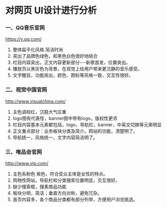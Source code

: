 # 对网页 UI设计进行分析
### 一、QQ音乐官网
https://y.qq.com/
1. 整体扁平化风格 简洁时尚
2. 突出了品牌色绿色，和黑色白色很好地结合
3. 栏目内容突出，正文内容更新部分---新歌首发，位置突出。
4. 播放页以黑灰色为背景，在视觉上给用户带来更沉静的音乐感受。
5. 文字醒目，功能突出，颜色、图标等风格一致，交互性很好。

### 二、视觉中国官网
http://www.visualchina.com/
1. 主色调棕红，沉稳大气庄重
2. logo图有代表性，banner图中带有logo，版权性更浓
3. 栏目内容基本元素都包括，logo，导航栏，banner，中英文切换等元素明显
4. 正文重点部分：业务板块分类及简介。网站的功能，清楚明了。
5. 导航统一，风格统一，文字内容简洁明了。

### 三、唯品会官网
http://www.vip.com/
1. 主色系粉色 紫色，符合受众主体是女性的特点。
2. 购物性网站，导航栏和分类搜索位置明显，交互很好。
3. 缺少搜索框，搜素商品功能
4. 板块分明，简洁；垂直方向对称，避免冗杂。
5. 首页内容多，各个商品分类都有部分列举，方便用户浏览挑选。
